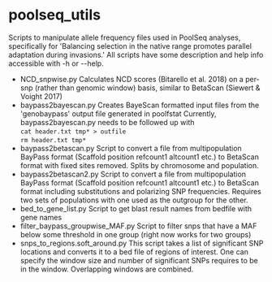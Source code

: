 # poolseq_utils
Scripts to manipulate allele frequency files used in PoolSeq analyses, specifically for 'Balancing selection in the native range promotes parallel adaptation during invasions.' All scripts have some description and help info accessible with -h or --help.

* NCD_snpwise.py Calculates NCD scores (Bitarello et al. 2018) on a per-snp (rather than genomic window) basis, similar to BetaScan (Siewert & Voight 2017)
* baypass2bayescan.py Creates BayeScan formatted input files from the 'genobaypass' output file generated in poolfstat
Currently, baypass2bayescan.py needs to be followed up with \
`cat header.txt tmp* > outfile` \
`rm header.txt tmp* `
* baypass2betascan.py Script to convert a file from multipopulation BayPass format (Scaffold position refcount1 altcount1 etc.) to BetaScan format with fixed sites removed. Splits by chromosome and population.
* baypass2betascan2.py Script to convert a file from multipopulation BayPass format (Scaffold position refcount1 altcount1 etc.) to BetaScan format including substitutions and polarizing SNP frequencies. Requires two sets of populations with one used as the outgroup for the other.
* bed_to_gene_list.py Script to get blast result names from bedfile with gene names
* filter_baypass_groupwise_MAF.py Script to filter snps that have a MAF below some threshold in one group (right now works for two groups)
* snps_to_regions.soft_around.py This script takes a list of significant SNP locations and converts it to a bed file of regions of interest. One can specify the window size and number of significant SNPs requires to be in the window. Overlapping windows are combined.

